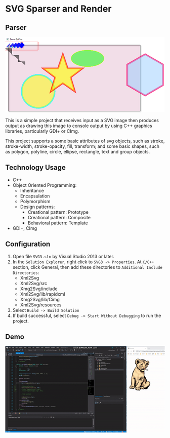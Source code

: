 SVG Sparser and Render
==========

## Parser

![screenshot of some splines rendered with the sample program](/docs/screenshot.png?raw=true)

This is a simple project that receives input as a SVG image then produces output as drawing this image to console output by using C++ graphics libraries, particularly GDI+ or CImg. 

This project supports a some basic attributes of svg objects, such as stroke, stroke-width, stroke-opacity, fill, transform; and some basic shapes, such as polygon, polyline, circle, ellipse, rectangle, text and group objects.

## Technology Usage
- C++
- Object Oriented Programming:
  - Inheritance
  - Encapsulation
  - Polymorphism
  - Design patterns:
    - Creational pattern: Prototype
    - Creational pattern: Composite
    - Behavioral pattern: Template
- GDI+, CImg

## Configuration
1. Open file ``SVG3.sln`` by Visual Studio 2013 or later.
2. In the ``Solution Explorer``, right click to ``SVG3 -> Properties``. At ``C/C++`` section, click General, then add these directories to ``Additional Include Directories``:
   - Xml2Svg
   - Xml2Svg/src
   - Xmg2Svg/include
   - Xml2Svg/lib/rapidxml
   - Xmg2Svg/lib/Cimg
   - Xml2Svg/resources
3. Select ``Build -> Build Solution``
4. If build successful, select ``Debug -> Start Without Debugging`` to run the project.

## Demo
![](/docs/demo.gif)


